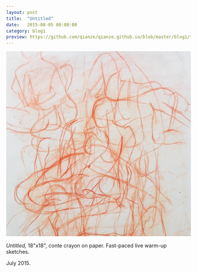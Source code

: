 ```yaml
---
layout: post
title:  "Untitled"
date:   2015-08-05 00:08:00
category: blog1
preview: https://github.com/qianze/qianze.github.io/blob/master/blog1/thumbnails/30secondsketches.png?raw=true
---
```

<center>
<div style="text-align:center"><img src ="https://github.com/qianze/qianze.github.io/blob/master/blog1/images/30secondsketches.png?raw=true" /></div></center>

<i>Untitled,</i> 18"x18", conte crayon on paper. Fast-paced live warm-up sketches.

July 2015.
